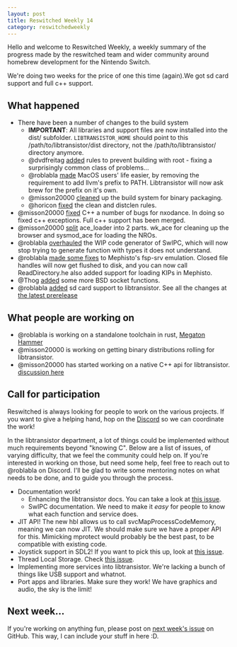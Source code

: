 ```yaml
---
layout: post
title: Reswitched Weekly 14
category: reswitchedweekly
---
```

Hello and welcome to Reswitched Weekly, a weekly summary of the progress
made by the reswitched team and wider community around homebrew development for
the Nintendo Switch.

We're doing two weeks for the price of one this time (again).We got sd card support and full c++ support.
## What happened
- There have been a number of changes to the build system
	- **IMPORTANT**: All libraries and support files are now installed into the
	  dist/ subfolder. `LIBTRANSISTOR_HOME` should point to this /path/to/libtransistor/dist
	  directory, not the /path/to/libtransistor/ directory anymore.
	- @dvdfreitag [added](https://github.com/reswitched/libtransistor/pull/120) rules to prevent building with root - fixing a surprisingly common class of problems...
	- @roblabla [made](https://github.com/reswitched/libtransistor/pull/116) MacOS users' life easier, by removing the requirement to add llvm's prefix to PATH. Libtransistor will now ask brew for the prefix on it's own.
	- @misson20000 [cleaned](https://github.com/reswitched/libtransistor/pull/121) up the build system for binary packaging.
	- @horicon [fixed](https://github.com/reswitched/libtransistor/pull/125) the clean and distclen rules.
- @misson20000 [fixed](https://github.com/reswitched/libtransistor/commit/1ef789f56cb94668da2089e5b83d6b82690f2806) C++ a number of bugs for nxodance. In doing so fixed c++ exceptions. Full c++ support has been merged.
- @misson20000 [split](https://github.com/reswitched/libtransistor/pull/103) ace_loader into 2 parts. wk_ace for cleaning up the browser and sysmod_ace for loading the NROs.
- @roblabla [overhauled](https://github.com/reswitched/SwIPC/pull/9) the WIP code generator of SwIPC, which will now stop trying to generate function with types it does not understand.
- @roblabla [made some fixes](https://github.com/reswitched/Mephisto/pull/28) to Mephisto's fsp-srv emulation. Closed file handles will now get flushed to disk, and you can now call ReadDirectory.he also added support for loading KIPs in Mephisto.
- @Thog [added](https://github.com/reswitched/libtransistor/pull/108) some more BSD socket functions.
- @roblabla [added](https://github.com/reswitched/libtransistor/pull/109) sd card support to libtransistor.
See all the changes at [the latest prerelease](https://github.com/reswitched/libtransistor/releases/tag/v1.2.0-rc2)

## What people are working on

- @roblabla is working on a standalone toolchain in rust, [Megaton Hammer](https://github.com/roblabla/megaton-hammer)
- @misson20000 is working on getting binary distributions rolling for libtransistor.
- @misson20000 has started working on a native C++ api for libtransistor. [discussion here](https://github.com/reswitched/libtransistor/pull/123)

## Call for participation

Reswitched is always looking for people to work on the various projects. If you
want to give a helping hand, hop on the [Discord] so we can coordinate the work!

In the libtransistor department, a lot of things could be implemented without
much requirements beyond "knowing C". Below are a list of issues, of varying
difficulty, that we feel the community could help on. If you're interested in
working on those, but need some help, feel free to reach out to @roblabla on
Discord. I'll be glad to write some mentoring notes on what needs to be done,
and to guide you through the process.

- Documentation work!
  - Enhancing the libtransistor docs. You can take a look at
    [this issue](https://github.com/reswitched/libtransistor/issues/89).
  - SwIPC documentation. We need to make it *easy* for people to know what each
    function and service does.
- JIT API! The new hbl allows us to call svcMapProcessCodeMemory, meaning we can
  now JIT. We should make sure we have a proper API for this. Mimicking mprotect
  would probably be the best past, to be compatible with existing code.
- Joystick support in SDL2! If you want to pick this up, look at [this issue](https://github.com/reswitched/sdl-libtransistor/issues/1).
- Thread Local Storage. Check [this issue](https://github.com/reswitched/libtransistor/issues/91).
- Implementing more services into libtransistor. We're lacking a bunch of things
  like USB support and whatnot.
- Port apps and libraries. Make sure they work! We have graphics and audio, the
  sky is the limit!

## Next week...

If you're working on anything fun, please post on [next week's issue] on GitHub.
This way, I can include your stuff in here :D.

[next week's issue]: https://github.com/ReswitchedWeekly/ReswitchedWeekly.github.io/issues/30
[Discord]: https://discordapp.com/invite/DThbZ7z
